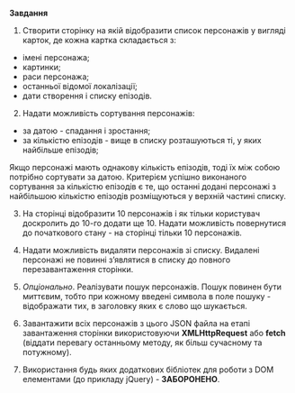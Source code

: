 **Завдання**

1. Створити сторінку на якій відобразити список персонажів у вигляді карток, де кожна картка складається з:

- імені персонажа;
- картинки;
- раси персонажа;
- останньої відомої локалізації;
- дати створення і списку епізодів.

2. Надати можливість сортування персонажів:

- за датою - спадання і зростання;
- за кількістю епізодів - вище в списку розташуються ті, у яких найбільше епізодів;

Якщо персонажі мають однакову кількість епізодів, тоді їх між собою потрібно сортувати за датою. Критерієм успішно виконаного сортування за кількістю епізодів є те, що останні додані персонажі з найбільшою кількістю епізодів розміщуються у верхній частині списку.

3. На сторінці відобразити 10 персонажів і як тільки користувач доскролить до 10-го додати ще 10. Надати можливість повернутися до початкового стану - на сторінці тільки 10 персонажів.

4. Надати можливість видаляти персонажів зі списку. Видалені персонажі не повинні з’являтися в списку до повного перезавантаження сторінки.

5. _Опціонально_. Реалізувати пошук персонажів. Пошук повинен бути миттєвим, тобто при кожному введені символа в поле пошуку - відображати тих, в заголовку яких є слово що шукається.

6. Завантажити всіх персонажів з цього JSON файла на етапі завантаження сторінки використовуючи **XMLHttpRequest** або **fetch** (віддати перевагу останньому методу, як більш сучасному та потужному).

7. Використання будь яких додаткових бібліотек для роботи з DOM елементами (до прикладу jQuery) - **ЗАБОРОНЕНО**.
